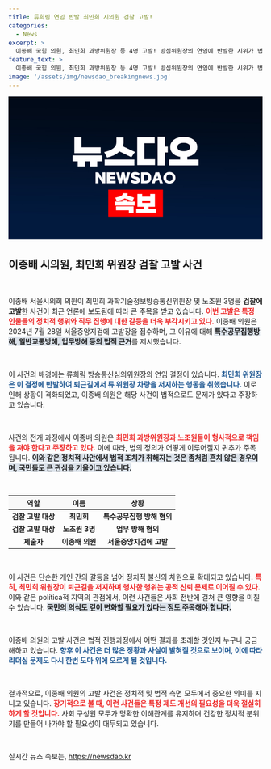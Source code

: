 ```yaml
---
title: 류희림 연임 반발 최민희 시의원 검찰 고발!
categories:
  - News
excerpt: >
  이종배 국힘 의원, 최민희 과방위원장 등 4명 고발! 방심위원장의 연임에 반발한 시위가 법적 공방으로 번지며 정치적 긴장이 고조되고 있다. 클릭해서 자세한 진실을 확인해보세요!
feature_text: >
  이종배 국힘 의원, 최민희 과방위원장 등 4명 고발! 방심위원장의 연임에 반발한 시위가 법적 공방으로 번지며 정치적 긴장이 고조되고 있다. 클릭해서 자세한 진실을 확인해보세요!
image: '/assets/img/newsdao_breakingnews.jpg'
---
```


<p><img src="/assets/img/newsdao_breakingnews.jpg" alt="implanttips 속보" /></p>

<h2 data-ke-size="size26">이종배 시의원, 최민희 위원장 검찰 고발 사건</h2>

<p data-ke-size="size16">&nbsp;</p>

<p>이종배 서울시의회 의원이 최민희 과학기술정보방송통신위원장 및 노조원 3명을 <b>검찰에 고발</b>한 사건이 최근 언론에 보도됨에 따라 큰 주목을 받고 있습니다. <b><span style="color: #ee2323;">이번 고발은 특정 인물들의 정치적 행위와 직무 집행에 대한 갈등을 더욱 부각시키고 있다.</span></b> 이종배 의원은 2024년 7월 28일 서울중앙지검에 고발장을 접수하며, 그 이유에 대해 <b><span style="background-color: #21538527;">특수공무집행방해, 일반교통방해, 업무방해 등의 법적 근거</span></b>를 제시했습니다.</p>

<p data-ke-size="size16">&nbsp;</p>

<p>이 사건의 배경에는 류희림 방송통신심의위원장의 연임 결정이 있습니다. <b><span style="color: #1a5490;">최민희 위원장은 이 결정에 반발하여 퇴근길에서 류 위원장 차량을 저지하는 행동을 취했습니다.</span></b> 이로 인해 상황이 격화되었고, 이종배 의원은 해당 사건이 법적으로도 문제가 있다고 주장하고 있습니다. </p>

<p data-ke-size="size16">&nbsp;</p>

<p>사건의 전개 과정에서 이종배 의원은 <b><span style="color: #ee2323;">최민희 과방위원장과 노조원들이 형사적으로 책임을 져야 한다고 주장하고 있다.</span></b> 이에 따라, 법의 정의가 어떻게 이루어질지 귀추가 주목됩니다. <b><span style="background-color: #21538527;">이와 같은 정치적 사안에서 법적 조치가 취해지는 것은 좀처럼 흔치 않은 경우이며, 국민들도 큰 관심을 기울이고 있습니다.</span></b></p>

<p data-ke-size="size16">&nbsp;</p>

<table style="width: 100%; border-collapse: collapse;">
    <thead>
        <tr>
            <th style="text-align: center; background-color: #f8f8f8;">역할</th>
            <th style="text-align: center; background-color: #f8f8f8;">이름</th>
            <th style="text-align: center; background-color: #f8f8f8;">상황</th>
        </tr>
    </thead>
    <tbody>
        <tr>
            <td style="text-align: center; height: 17px;"><b>검찰 고발 대상</b></td>
            <td style="text-align: center; height: 17px;"><b>최민희</b></td>
            <td style="text-align: center; height: 17px;"><b>특수공무집행 방해 혐의</b></td>
        </tr>
        <tr>
            <td style="text-align: center; height: 17px;"><b>검찰 고발 대상</b></td>
            <td style="text-align: center; height: 17px;"><b>노조원 3명</b></td>
            <td style="text-align: center; height: 17px;"><b>업무 방해 혐의</b></td>
        </tr>
        <tr>
            <td style="text-align: center; height: 17px;"><b>제출자</b></td>
            <td style="text-align: center; height: 17px;"><b>이종배 의원</b></td>
            <td style="text-align: center; height: 17px;"><b>서울중앙지검에 고발</b></td>
        </tr>
    </tbody>
</table>

<p data-ke-size="size16">&nbsp;</p>

<p>이 사건은 단순한 개인 간의 갈등을 넘어 정치적 불신의 차원으로 확대되고 있습니다. <b><span style="color: #ee2323;">특히, 최민희 위원장이 퇴근길을 저지하며 행사한 행위는 공적 신뢰 문제로 이어질 수 있다.</span></b> 이와 같은 política적 지역의 관점에서, 이런 사건들은 사회 전반에 걸쳐 큰 영향을 미칠 수 있습니다. <b><span style="background-color: #21538527;">국민의 의식도 깊이 변화할 필요가 있다는 점도 주목해야 합니다.</span></b></p>

<p data-ke-size="size16">&nbsp;</p>

<p>이종배 의원의 고발 사건은 법적 진행과정에서 어떤 결과를 초래할 것인지 누구나 궁금해하고 있습니다. <b><span style="color: #1a5490;">향후 이 사건은 더 많은 정황과 사실이 밝혀질 것으로 보이며, 이에 따라 리더십 문제도 다시 한번 도마 위에 오르게 될 것입니다.</span></b> </p>

<p data-ke-size="size16">&nbsp;</p>

<p>결과적으로, 이종배 의원의 고발 사건은 정치적 및 법적 측면 모두에서 중요한 의미를 지니고 있습니다. <b><span style="color: #ee2323;">장기적으로 볼 때, 이런 사건들은 특정 제도 개선의 필요성을 더욱 절실히 하게 할 것입니다.</span></b> 사회 구성원 모두가 명확한 이해관계를 유지하며 건강한 정치적 분위기를 만들어 나가야 할 필요성이 대두되고 있습니다.</p>

<p data-ke-size="size16">&nbsp;</p>
실시간 뉴스 속보는, <a href="https://newsdao.kr" rel="dofollow">https://newsdao.kr</a>


